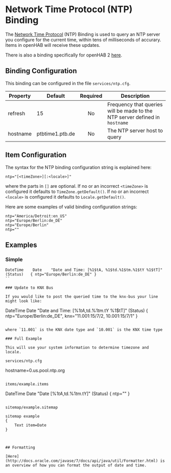 # Network Time Protocol (NTP) Binding

The [Network Time Protocol](https://en.wikipedia.org/wiki/Network_Time_Protocol) (NTP) Binding is used to query an NTP server you configure for the current time, within tens of milliseconds of accurary.  Items in openHAB will receive these updates.

There is also a binding specifically for openHAB 2 [here](https://www.openhab.org/addons/bindings/ntp/).

## Binding Configuration

This binding can be configured in the file `services/ntp.cfg`.

| Property | Default | Required | Description |
|----------|---------|:--------:|-------------|
| refresh  | 15      |    No    | Frequency that queries will be made to the NTP server defined in `hostname` |
| hostname | ptbtime1.ptb.de | No | The NTP server host to query |    

## Item Configuration

The syntax for the NTP binding configuration string is explained here:

```
ntp="[<timeZone>][:<locale>]"
```

where the parts in `[]` are optional. If no or an incorrect `<timeZone>` is configured it defaults to `TimeZone.getDefault()`. If no or an incorrect `<locale>` is configured it defaults to `Locale.getDefault()`.

Here are some examples of valid binding configuration strings:

```
ntp="America/Detroit:en_US"
ntp="Europe/Berlin:de_DE"
ntp="Europe/Berlin"
ntp=""
```

## Examples

### Simple

```
DateTime    Date    "Date and Time: [%1$tA, %1$td.%1$tm.%1$tY %1$tT]"  (Status)   { ntp="Europe/Berlin:de_DE" } 
``

### Update to KNX Bus

If you would like to post the queried time to the knx-bus your line might look like:

```
DateTime    Date    "Date and Time: [%1$tA, %1$td.%1$tm.%1$tY %1$tT]"  (Status)    { ntp="Europe/Berlin:de_DE", knx="11.001:15/7/2, 10.001:15/7/1" } 
```

where `11.001` is the KNX date type and `10.001` is the KNX time type

### Full Example

This will use your system information to determine timezone and locale.

services/ntp.cfg

```
hostname=0.us.pool.ntp.org
```

items/example.items

```
DateTime    Date    "Date [%1$tA, %1$td.%1$tm.%1$tY]"   (Status)    { ntp="" }
```

sitemap/example.sitemap

```
    sitemap example
    {
        Text item=Date
    }
```


## Formatting

[Here](http://docs.oracle.com/javase/7/docs/api/java/util/Formatter.html) is an overview of how you can format the output of date and time.
